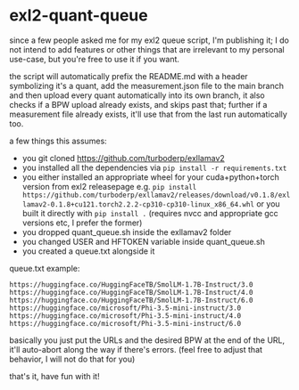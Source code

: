# exl2-quant-queue

since a few people asked me for my exl2 queue script, I'm publishing it; I do not intend to add features or other things that are irrelevant to my personal use-case, but you're free to use it if you want.

the script will automatically prefix the README.md with a header symbolizing it's a quant, add the measurement.json file to the main branch and then upload every quant automatically into its own branch, it also checks if a BPW upload already exists, and skips past that; further if a measurement file already exists, it'll use that from the last run automatically too.

a few things this assumes:
- you git cloned https://github.com/turboderp/exllamav2
- you installed all the dependencies via `pip install -r requirements.txt`
- you either installed an appropriate wheel for your cuda+python+torch version from exl2 releasepage e.g. `pip install https://github.com/turboderp/exllamav2/releases/download/v0.1.8/exllamav2-0.1.8+cu121.torch2.2.2-cp310-cp310-linux_x86_64.whl` or you built it directly with `pip install .` (requires nvcc and appropriate gcc versions etc, I prefer the former)
- you dropped quant_queue.sh inside the exllamav2 folder
- you changed USER and HFTOKEN variable inside quant_queue.sh
- you created a queue.txt alongside it

queue.txt example:
```
https://huggingface.co/HuggingFaceTB/SmolLM-1.7B-Instruct/3.0
https://huggingface.co/HuggingFaceTB/SmolLM-1.7B-Instruct/4.0
https://huggingface.co/HuggingFaceTB/SmolLM-1.7B-Instruct/6.0
https://huggingface.co/microsoft/Phi-3.5-mini-instruct/3.0
https://huggingface.co/microsoft/Phi-3.5-mini-instruct/4.0
https://huggingface.co/microsoft/Phi-3.5-mini-instruct/6.0
```
basically you just put the URLs and the desired BPW at the end of the URL, it'll auto-abort along the way if there's errors. (feel free to adjust that behavior, I will not do that for you)



that's it, have fun with it!
